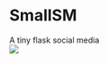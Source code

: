 # SmallSM
A tiny flask social media
<br>
![](https://media.discordapp.net/attachments/957733342617411626/967409347221151744/unknown.png?width=1352&height=675)
